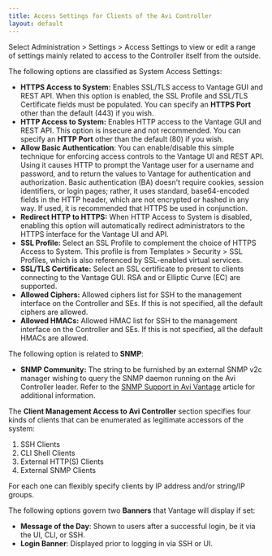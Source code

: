 ```yaml
---
title: Access Settings for Clients of the Avi Controller
layout: default
---
```

Select Administration &gt; Settings &gt; Access Settings to view or edit a range of settings mainly related to access to the Controller itself from the outside.

The following options are classified as System Access Settings:

* **HTTPS Access to System:** Enables SSL/TLS access to Vantage GUI and REST API. When this option is enabled, the SSL Profile and SSL/TLS Certificate fields must be populated. You can specify an **HTTPS Port** other than the default (443) if you wish.
* **HTTP Access to System:** Enables HTTP access to the Vantage GUI and REST API. This option is insecure and not recommended. You can specify an **HTTP Port** other than the default (80) if you wish.
* **Allow Basic Authentication**: You can enable/disable this simple technique for enforcing access controls to the Vantage UI and REST API. Using it causes HTTP to prompt the Vantage user for a username and password, and to return the values to Vantage for authentication and authorization. Basic authentication (BA) doesn't require cookies, session identifiers, or login pages; rather, it uses standard, base64-encoded fields in the HTTP header, which are not encrypted or hashed in any way. If used, it is recommended that HTTPS be used in conjunction.
* **Redirect HTTP to HTTPS:** When HTTP Access to System is disabled, enabling this option will automatically redirect administrators to the HTTPS interface for the Vantage UI and API.
* **SSL Profile:** Select an SSL Profile to complement the choice of HTTPS Access to System. This profile is from Templates &gt; Security &gt; SSL Profiles, which is also referenced by SSL-enabled virtual services.
* **SSL/TLS Certificate:** Select an SSL certificate to present to clients connecting to the Vantage GUI. RSA and or Elliptic Curve (EC) are supported.
* **Allowed Ciphers:** Allowed ciphers list for SSH to the management interface on the Controller and SEs. If this is not specified, all the default ciphers are allowed.
* **Allowed HMACs:** Allowed HMAC list for SSH to the management interface on the Controller and SEs. If this is not specified, all the default HMACs are allowed. 

The following option is related to **SNMP**:

* **SNMP Community:** The string to be furnished by an external SNMP v2c manager wishing to query the SNMP daemon running on the Avi Controller leader. Refer to the <a href="/docs/16.2/snmp-support-in-avi-vantage">SNMP Support in Avi Vantage</a> article for additional information. 

The **Client Management Access to Avi Controller** section specifies four kinds of clients that can be enumerated as legitimate accessors of the system:

<ol> 
 <li>SSH Clients</li> 
 <li>CLI Shell Clients</li> 
 <li>External HTTP(S) Clients</li> 
 <li>External SNMP Clients</li> 
</ol> 

For each one can flexibly specify clients by IP address and/or string/IP groups.

The following options govern two **Banners** that Vantage will display if set:

* **Message of the Day**: Shown to users after a successful login, be it via the UI, CLI, or SSH.
* **Login Banner**: Displayed prior to logging in via SSH or UI. 